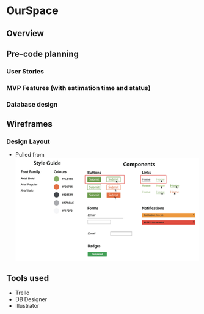 # OurSpace

## Overview

## Pre-code planning
### User Stories

### MVP Features (with estimation time and status)

### Database design

## Wireframes

### Design Layout
- Pulled from
![Alt text](https://github.com/Ourspace-YFM/yfm-project/blob/edit-readme/document_photos/Style-guide.jpg "Style Guide")

## Tools used
- Trello
- DB Designer
- Illustrator
